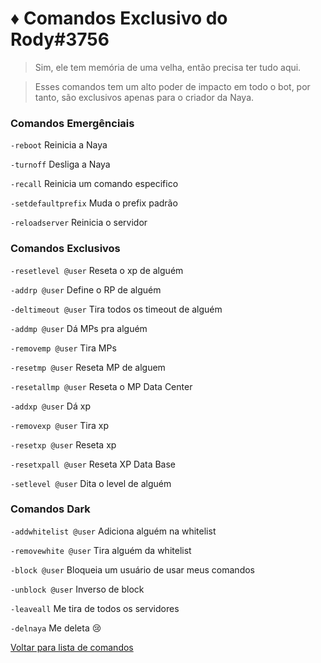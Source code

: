 # ♦️ Comandos Exclusivo do Rody#3756
> Sim, ele tem memória de uma velha, então precisa ter tudo aqui.

> Esses comandos tem um alto poder de impacto em todo o bot, por tanto, são exclusivos apenas para o criador da Naya.

### Comandos Emergênciais

`-reboot` Reinicia a Naya

`-turnoff` Desliga a Naya

`-recall` Reinicia um comando especifico

`-setdefaultprefix` Muda o prefix padrão

`-reloadserver` Reinicia o servidor

### Comandos Exclusivos

`-resetlevel @user` Reseta o xp de alguém

`-addrp @user` Define o RP de alguém

`-deltimeout @user` Tira todos os timeout de alguém

`-addmp @user` Dá MPs pra alguém

`-removemp @user` Tira MPs

`-resetmp @user` Reseta MP de alguem

`-resetallmp @user` Reseta o MP Data Center

`-addxp @user` Dá xp

`-removexp @user` Tira xp

`-resetxp @user` Reseta xp

`-resetxpall @user` Reseta XP Data Base

`-setlevel @user` Dita o level de alguém

### Comandos Dark

`-addwhitelist @user` Adiciona alguém na whitelist

`-removewhite @user` Tira alguém da whitelist

`-block @user` Bloqueia um usuário de usar meus comandos

`-unblock @user` Inverso de block

`-leaveall` Me tira de todos os servidores

`-delnaya` Me deleta :cry:

[Voltar para lista de comandos](https://github.com/rodycouto/NayaCommands/blob/main/README.md)